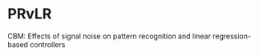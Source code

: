 # PRvLR
CBM: Effects of signal noise on pattern recognition and linear regression-based controllers

